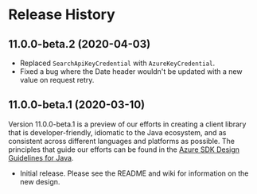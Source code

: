 # Release History

## 11.0.0-beta.2 (2020-04-03)
- Replaced `SearchApiKeyCredential` with `AzureKeyCredential`.
- Fixed a bug where the Date header wouldn't be updated with a new value on request retry.

## 11.0.0-beta.1 (2020-03-10)

Version 11.0.0-beta.1 is a preview of our efforts in creating a client library that is developer-friendly, idiomatic 
to the Java ecosystem, and as consistent across different languages and platforms as possible. The principles that guide 
our efforts can be found in the [Azure SDK Design Guidelines for Java](https://azure.github.io/azure-sdk/java_introduction.html).

- Initial release. Please see the README and wiki for information on the new design.

